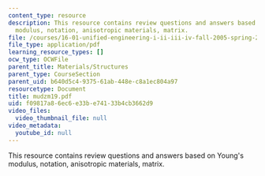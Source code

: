 ```yaml
---
content_type: resource
description: This resource contains review questions and answers based on Young's
  modulus, notation, anisotropic materials, matrix.
file: /courses/16-01-unified-engineering-i-ii-iii-iv-fall-2005-spring-2006/f09817a86ec6e33be74133b4cb3662d9_mudzm19.pdf
file_type: application/pdf
learning_resource_types: []
ocw_type: OCWFile
parent_title: Materials/Structures
parent_type: CourseSection
parent_uid: b640d5c4-9375-61ab-448e-c8a1ec804a97
resourcetype: Document
title: mudzm19.pdf
uid: f09817a8-6ec6-e33b-e741-33b4cb3662d9
video_files:
  video_thumbnail_file: null
video_metadata:
  youtube_id: null
---
```

This resource contains review questions and answers based on Young's modulus, notation, anisotropic materials, matrix.

